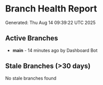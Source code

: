 # Branch Health Report
Generated: Thu Aug 14 09:39:22 UTC 2025

## Active Branches
- **main** - 14 minutes ago by Dashboard Bot

## Stale Branches (>30 days)
No stale branches found
